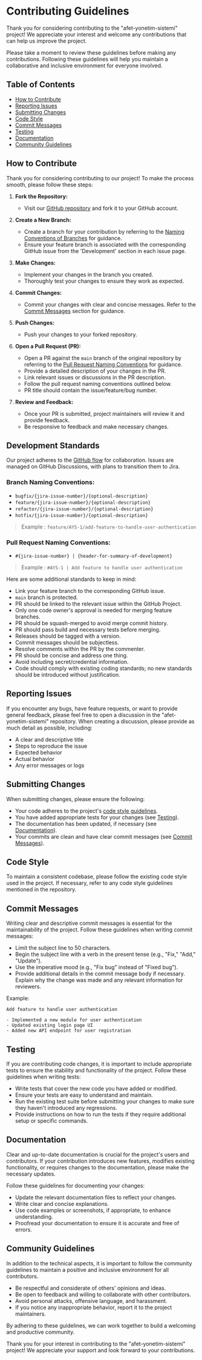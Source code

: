# Contributing Guidelines

Thank you for considering contributing to the "afet-yonetim-sistemi" project! We appreciate your interest and welcome
any contributions that can help us improve the project.

Please take a moment to review these guidelines before making any contributions. Following these guidelines will help
you maintain a collaborative and inclusive environment for everyone involved.

## Table of Contents

- [How to Contribute](#how-to-contribute)
- [Reporting Issues](#reporting-issues)
- [Submitting Changes](#submitting-changes)
- [Code Style](#code-style)
- [Commit Messages](#commit-messages)
- [Testing](#testing)
- [Documentation](#documentation)
- [Community Guidelines](#community-guidelines)

## How to Contribute

Thank you for considering contributing to our project! To make the process smooth, please follow these steps:

1. **Fork the Repository:**
   - Visit our [GitHub repository](https://github.com/afet-yonetim-sistemi/ays-be) and fork it to your GitHub account.

2. **Create a New Branch:**
   - Create a branch for your contribution by referring to
     the [Naming Conventions of Branches](#branch-naming-conventions) for guidance.
   - Ensure your feature branch is associated with the corresponding GitHub issue from the 'Development' section in
     each issue page.

3. **Make Changes:**
   - Implement your changes in the branch you created.
   - Thoroughly test your changes to ensure they work as expected.

4. **Commit Changes:**
   - Commit your changes with clear and concise messages. Refer to the [Commit Messages](#commit-messages) section for
     guidance.

5. **Push Changes:**
   - Push your changes to your forked repository.

6. **Open a Pull Request (PR):**
   - Open a PR against the `main` branch of the original repository by referring to
     the [Pull Request Naming Conventions](#pull-request-naming-conventions) for guidance.
   - Provide a detailed description of your changes in the PR.
   - Link relevant issues or discussions in the PR description.
   - Follow the pull request naming conventions outlined below.
   - PR title should contain the issue/feature/bug number.

7. **Review and Feedback:**
   - Once your PR is submitted, project maintainers will review it and provide feedback.
   - Be responsive to feedback and make necessary changes.

## Development Standards

Our project adheres to the [GitHub flow](https://docs.github.com/en/get-started/quickstart/github-flow) for
collaboration.
Issues are managed on GitHub Discussions, with plans to transition them to Jira.

### Branch Naming Conventions:

- `bugfix/{jira-issue-number}/{optional-description}`
- `feature/{jira-issue-number}/{optional-description}`
- `refactor/{jira-issue-number}/{optional-description}`
- `hotfix/{jira-issue-number}/{optional-description}`

> Example : `feature/AYS-1/add-feature-to-handle-user-authentication`

### Pull Request Naming Conventions:

- `#{jira-issue-number} | {header-for-summary-of-development}`

> Example : `#AYS-1 | Add feature to handle user authentication`

Here are some additional standards to keep in mind:

- Link your feature branch to the corresponding GitHub issue.
- `main` branch is protected.
- PR should be linked to the relevant issue within the GitHub Project.
- Only one code owner's approval is needed for merging feature branches.
- PR should be squash-merged to avoid merge commit history.
- PR should pass build and necessary tests before merging.
- Releases should be tagged with a version.
- Commit messages should be subjectless.
- Resolve comments within the PR by the commenter.
- PR should be concise and address one thing.
- Avoid including secret/credential information.
- Code should comply with existing coding standards; no new standards should be introduced without justification.

## Reporting Issues

If you encounter any bugs, have feature requests, or want to provide general feedback, please feel free to open a
discussion
in the "afet-yonetim-sistemi" repository. When creating a discussion, please provide as much detail as possible,
including:

- A clear and descriptive title
- Steps to reproduce the issue
- Expected behavior
- Actual behavior
- Any error messages or logs

## Submitting Changes

When submitting changes, please ensure the following:

- Your code adheres to the project's [code style guidelines](#code-style).
- You have added appropriate tests for your changes (see [Testing](#testing)).
- The documentation has been updated, if necessary (see [Documentation](#documentation)).
- Your commits are clean and have clear commit messages (see [Commit Messages](#commit-messages)).

## Code Style

To maintain a consistent codebase, please follow the existing code style used in the project. If necessary, refer to any
code style guidelines mentioned in the repository.

## Commit Messages

Writing clear and descriptive commit messages is essential for the maintainability of the project. Follow these
guidelines when writing commit messages:

- Limit the subject line to 50 characters.
- Begin the subject line with a verb in the present tense (e.g., "Fix," "Add," "Update").
- Use the imperative mood (e.g., "Fix bug" instead of "Fixed bug").
- Provide additional details in the commit message body if necessary. Explain why the change was made and any relevant
  information for reviewers.

Example:

```
Add feature to handle user authentication

- Implemented a new module for user authentication
- Updated existing login page UI
- Added new API endpoint for user registration
```

## Testing

If you are contributing code changes, it is important to include appropriate tests to ensure the stability and
functionality of the project. Follow these guidelines when writing tests:

- Write tests that cover the new code you have added or modified.
- Ensure your tests are easy to understand and maintain.
- Run the existing test suite before submitting your changes to make sure they haven't introduced any regressions.
- Provide instructions on how to run the tests if they require additional setup or specific commands.

## Documentation

Clear and up-to-date documentation is crucial for the project's users and contributors. If your contribution introduces
new features, modifies existing functionality, or requires changes to the documentation, please make the necessary
updates.

Follow these guidelines for documenting your changes:

- Update the relevant documentation files to reflect your changes.
- Write clear and concise explanations.
- Use code examples or screenshots, if appropriate, to enhance understanding.
- Proofread your documentation to ensure it is accurate and free of errors.

## Community Guidelines

In addition to the technical aspects, it is important to follow the community guidelines to maintain a positive and
inclusive environment for all contributors.

- Be respectful and considerate of others' opinions and ideas.
- Be open to feedback and willing to collaborate with other contributors.
- Avoid personal attacks, offensive language, and harassment.
- If you notice any inappropriate behavior, report it to the project maintainers.

By adhering to these guidelines, we can work together to build a welcoming and productive community.

Thank you for your interest in contributing to the "afet-yonetim-sistemi" project! We appreciate your support and look
forward to your contributions.
